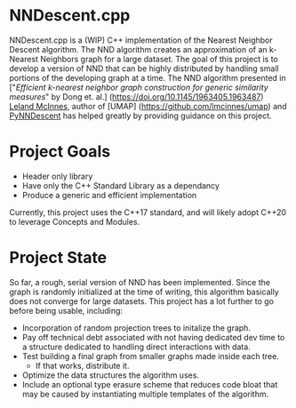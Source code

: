 # NNDescent.cpp

NNDescent.cpp is a (WIP) C++ implementation of the Nearest Neighbor Descent algorithm. The NND algorithm creates an approximation of an k-Nearest Neighbors graph for a large dataset. The goal of this project is to develop a version of NND that can be highly distributed by handling small portions of the developing graph at a time.
The NND algorithm presented in ["*Efficient k-nearest neighbor graph construction for generic similarity measures*" by Dong et. al.] (https://doi.org/10.1145/1963405.1963487)
[Leland McInnes](https://github.com/lmcinnes), author of [UMAP] (https://github.com/lmcinnes/umap) and [PyNNDescent](https://github.com/lmcinnes/pynndescent) has helped greatly by providing guidance on this project.

# Project Goals

- Header only library
- Have only the C++ Standard Library as a dependancy
- Produce a generic and efficient implementation

Currently, this project uses the C++17 standard, and will likely adopt C++20 to leverage Concepts and Modules.

# Project State

So far, a rough, serial version of NND has been implemented. Since the graph is randomly initialized at the time of writing, this algorithm basically does not converge for large datasets. This project has a lot further to go before being usable, including:

- Incorporation of random projection trees to initalize the graph.
- Pay off technical debt associated with not having dedicated dev time to a structure dedicated to handling direct interactions with data.
- Test building a final graph from smaller graphs made inside each tree.
    - If that works, distribute it.
- Optimize the data structures the algorithm uses.
- Include an optional type erasure scheme that reduces code bloat that may be caused by instantiating multiple templates of the algorithm.


